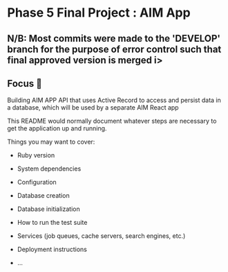 # Phase 5 Final Project : AIM App

## N/B: Most commits were made to the 'DEVELOP' branch for the purpose of error control such that final approved version is merged i>

## Focus 🎯
Building AIM APP API that uses Active Record to access and persist data in a database, which will be used by a separate AIM React app

This README would normally document whatever steps are necessary to get the
application up and running.

Things you may want to cover:

* Ruby version

* System dependencies

* Configuration

* Database creation

* Database initialization

* How to run the test suite

* Services (job queues, cache servers, search engines, etc.)

* Deployment instructions

* ...
